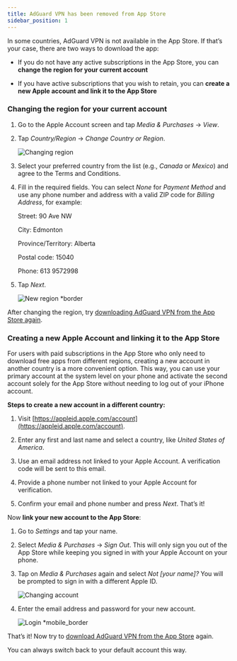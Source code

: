 ```yaml
---
title: AdGuard VPN has been removed from App Store
sidebar_position: 1
---
```


In some countries, AdGuard VPN is not available in the App Store. If that’s your case, there are two ways to download the app:

- If you do not have any active subscriptions in the App Store, you can **change the region for your current account**

- If you have active subscriptions that you wish to retain, you can **create a new Apple account and link it to the App Store**

### Changing the region for your current account

1. Go to the Apple Account screen and tap *Media & Purchases* → *View*.

1. Tap *Country/Region* → *Change Country or Region*.

    ![Changing region](https://cdn.adguard-vpn.com/content/kb/vpn/ios/app_store/changing_country.png)

1. Select your preferred country from the list (e.g., *Canada* or *Mexico*) and agree to the Terms and Conditions.

1. Fill in the required fields. You can select *None* for *Payment Method* and use any phone number and address with a valid ZIP code for *Billing Address*, for example:

    Street: 90 Ave NW

    City: Edmonton

    Province/Territory: Alberta

    Postal code: 15040

    Phone: 613 9572998

1. Tap *Next*.

    ![New region *border](https://cdn.adguard-vpn.com/content/kb/vpn/ios/app_store/canada_en.png)

After changing the region, try [downloading AdGuard VPN from the App Store again](https://apps.apple.com/us/app/adguard-vpn-unlimited-fast/id1525373602).

### Creating a new Apple Account and linking it to the App Store

For users with paid subscriptions in the App Store who only need to download free apps from different regions, creating a new account in another country is a more convenient option. This way, you can use your primary account at the system level on your phone and activate the second account solely for the App Store without needing to log out of your iPhone account.

**Steps to create a new account in a different country:**

1. Visit [https://appleid.apple.com/account](https://appleid.apple.com/account).

1. Enter any first and last name and select a country, like *United States of America*.

1. Use an email address not linked to your Apple Account. A verification code will be sent to this email.

1. Provide a phone number not linked to your Apple Account for verification.

1. Confirm your email and phone number and press *Next*. That’s it!

Now **link your new account to the App Store**:

1. Go to *Settings* and tap your name.

1. Select *Media & Purchases* → *Sign Out*. This will only sign you out of the App Store while keeping you signed in with your Apple Account on your phone.

1. Tap on *Media & Purchases* again and select *Not [your name]?* You will be prompted to sign in with a different Apple ID.

    ![Changing account](https://cdn.adguard-vpn.com/content/kb/vpn/ios/app_store/log_out.png)

1. Enter the email address and password for your new account.

    ![Login *mobile_border](https://cdn.adguard-vpn.com/content/kb/vpn/ios/app_store/apple_id.png)

That’s it! Now try to [download AdGuard VPN from the App Store](https://apps.apple.com/us/app/adguard-vpn-unlimited-fast/id1525373602) again.

You can always switch back to your default account this way.
